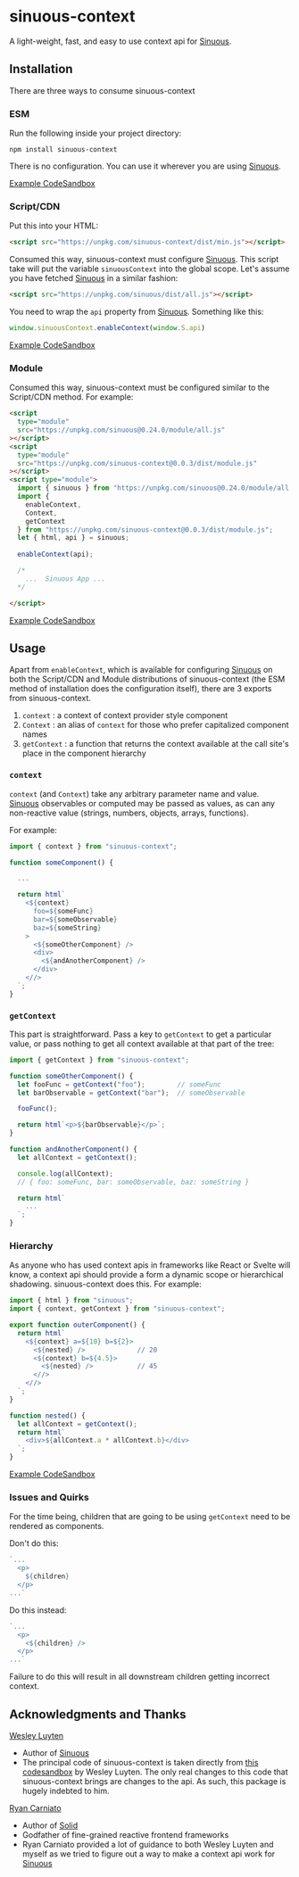 # sinuous-context

A light-weight, fast, and easy to use context api for [Sinuous](https://github.com/luwes/sinuous).

## Installation

There are three ways to consume sinuous-context

### ESM

Run the following inside your project directory:

`npm install sinuous-context`

There is no configuration. You can use it wherever you are using [Sinuous](https://github.com/luwes/sinuous).

[Example CodeSandbox](https://codesandbox.io/s/sinuous-context-esm-t3swm)

### Script/CDN

Put this into your HTML:

```html
<script src="https://unpkg.com/sinuous-context/dist/min.js"></script>
```

Consumed this way, sinuous-context must configure [Sinuous](https://github.com/luwes/sinuous). This script take will put the variable `sinuousContext` into the global scope. Let's assume you have fetched [Sinuous](https://github.com/luwes/sinuous) in a similar fashion:

```html
<script src="https://unpkg.com/sinuous/dist/all.js"></script>
```

You need to wrap the `api` property from [Sinuous](https://github.com/luwes/sinuous). Something like this:

```js
window.sinuousContext.enableContext(window.S.api)
```

[Example CodeSandbox](https://codesandbox.io/s/sinuous-context-cdn-lupwk)

### Module

Consumed this way, sinuous-context must be configured similar to the Script/CDN method. For example:

```html
<script
  type="module"
  src="https://unpkg.com/sinuous@0.24.0/module/all.js"
></script>
<script
  type="module"
  src="https://unpkg.com/sinuous-context@0.0.3/dist/module.js"
></script>
<script type="module">
  import { sinuous } from "https://unpkg.com/sinuous@0.24.0/module/all.js";
  import {
    enableContext,
    Context,
    getContext
  } from "https://unpkg.com/sinuous-context@0.0.3/dist/module.js";
  let { html, api } = sinuous;
  
  enableContext(api);

  /*  
    ...  Sinuous App ...
  */

</script>
```

[Example CodeSandbox](https://codesandbox.io/s/sinuous-context-module-7d78u)

## Usage

Apart from `enableContext`, which is available for configuring [Sinuous](https://github.com/luwes/sinuous) on both the Script/CDN and Module distributions of sinuous-context (the ESM method of installation does the configuration itself), there are 3 exports from sinuous-context.

1. `context` : a context of context provider style component
2. `Context` : an alias of `context` for those who prefer capitalized component names
3. `getContext` : a function that returns the context available at the call site's place in the component hierarchy

### `context`

`context` (and `Context`) take any arbitrary parameter name and value. [Sinuous](https://github.com/luwes/sinuous) observables or computed may be passed as values, as can any non-reactive value (strings, numbers, objects, arrays, functions).

For example:

```js
import { context } from "sinuous-context";

function someComponent() {

  ...

  return html`
    <${context}
      foo=${someFunc}
      bar=${someObservable}
      baz=${someString}
    >
      <${someOtherComponent} />
      <div>
        <${andAnotherComponent} />
      </div>
    <//>
  `;
}
```

### `getContext`

This part is straightforward. Pass a key to `getContext` to get a particular value, or pass nothing to get all context available at that part of the tree:

```js
import { getContext } from "sinuous-context";

function someOtherComponent() {
  let fooFunc = getContext("foo");        // someFunc
  let barObservable = getContext("bar");  // someObservable

  fooFunc();

  return html`<p>${barObservable}</p>`;
}

function andAnotherComponent() {
  let allContext = getContext();

  console.log(allContext);
  // { foo: someFunc, bar: someObservable, baz: someString }

  return html`
    ...
  `;
}
```

### Hierarchy

As anyone who has used context apis in frameworks like React or Svelte will know, a context api should provide a form a dynamic scope or hierarchical shadowing. sinuous-context does this. For example:

```js
import { html } from "sinuous";
import { context, getContext } from "sinuous-context";

export function outerComponent() {
  return html`
    <${context} a=${10} b=${2}>
      <${nested} />             // 20
      <${context} b=${4.5}>
        <${nested} />           // 45
      <//>
    <//>
  `;
}

function nested() {
  let allContext = getContext();
  return html`
    <div>${allContext.a * allContext.b}</div>
  `;
}
```

[Example CodeSandbox](https://codesandbox.io/s/sinuous-context-simple-example-wj363)

### Issues and Quirks

For the time being, children that are going to be using `getContext` need to be rendered as components.

Don't do this:
```js
`...
  <p>
    ${children}
  </p>
...`
```

Do this instead:
```js
`...
  <p>
    <${children} />
  </p>
...`
```

Failure to do this will result in all downstream children getting incorrect context.


## Acknowledgments and Thanks

[Wesley Luyten](https://github.com/luwes) 

- Author of [Sinuous](https://github.com/luwes/sinuous)
- The principal code of sinuous-context is taken directly from [this codesandbox](https://codesandbox.io/s/sinuous-context-6vz16) by Wesley Luyten. The only real changes to this code that sinuous-context brings are changes to the api. As such, this package is hugely indebted to him. 

[Ryan Carniato](https://github.com/ryansolid)

- Author of [Solid](https://github.com/ryansolid/solid)
- Godfather of fine-grained reactive frontend frameworks
- Ryan Carniato provided a lot of guidance to both Wesley Luyten and myself as we tried to figure out a way to make a context api work for [Sinuous](https://github.com/luwes/sinuous)
